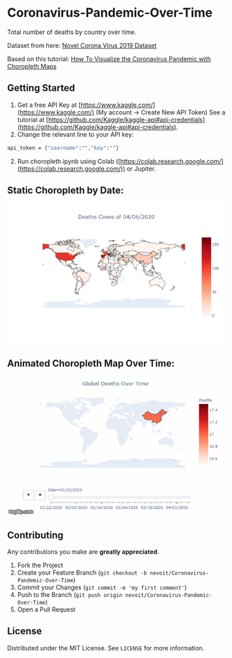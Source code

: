 # Coronavirus-Pandemic-Over-Time
Total number of deaths by country over time. 

Dataset from here: [Novel Corona Virus 2019 Dataset](https://www.kaggle.com/sudalairajkumar/novel-corona-virus-2019-dataset "Novel Corona Virus 2019 Dataset")

Based on this tutorial: [How To Visualize the Coronavirus Pandemic with Choropleth Maps](https://towardsdatascience.com/visualizing-the-coronavirus-pandemic-with-choropleth-maps-7f30fccaecf5 "How To Visualize the Coronavirus Pandemic with Choropleth Maps")

## Getting Started
1. Get a free API Key at [https://www.kaggle.com/](https://www.kaggle.com/) (My account -> Create New API Token)
See a tutorial at [https://github.com/Kaggle/kaggle-api#api-credentials](https://github.com/Kaggle/kaggle-api#api-credentials).
2. Change the relevant line to your API key:
```sh
api_token = {"username":"","key":""}
```
2. Run choropleth.ipynb using Colab ([https://colab.research.google.com/](https://colab.research.google.com/)) or Jupiter.

## Static Choropleth by Date:

![static](https://github.com/nevoit/Coronavirus-Pandemic-Over-Time/blob/master/static_choropleth.png?raw=true "static")

## Animated Choropleth Map Over Time:
![Animated](https://github.com/nevoit/Coronavirus-Pandemic-Over-Time/blob/master/animated_choropleth.gif?raw=true "Animated")

<!-- CONTRIBUTING -->
## Contributing
Any contributions you make are **greatly appreciated**.

1. Fork the Project
2. Create your Feature Branch (`git checkout -b nevoit/Coronavirus-Pandemic-Over-Time`)
3. Commit your Changes (`git commit -m 'my first comment'`)
4. Push to the Branch (`git push origin nevoit/Coronavirus-Pandemic-Over-Time`)
5. Open a Pull Request

<!-- LICENSE -->
## License

Distributed under the MIT License. See `LICENSE` for more information.
